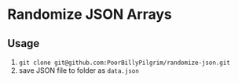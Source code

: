 # Randomize JSON Arrays

## Usage
1. `git clone git@github.com:PoorBillyPilgrim/randomize-json.git`
2. save JSON file to folder as `data.json`